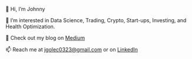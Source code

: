 👋 Hi, I’m Johnny

👀 I’m interested in Data Science, Trading, Crypto, Start-ups, Investing, and Health Optimization.

📝 Check out my blog on [Medium](johnpgolec.medium.com)

📫 Reach me at jgolec0323@gmail.com or on [LinkedIn](https://www.linkedin.com/in/johnny-golec-677369126/)

<!---
jgolec0323/jgolec0323 is a ✨ special ✨ repository because its `README.md` (this file) appears on your GitHub profile.
You can click the Preview link to take a look at your changes.
--->

